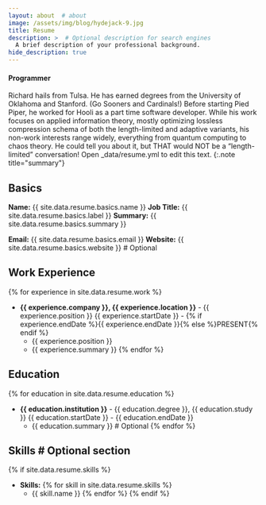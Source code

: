 ```yaml
---
layout: about  # about
image: /assets/img/blog/hydejack-9.jpg
title: Resume
description: >  # Optional description for search engines
  A brief description of your professional background.
hide_description: true
---
```


#### Programmer

Richard hails from Tulsa. He has earned degrees from the University of Oklahoma and Stanford. (Go Sooners and Cardinals!) Before starting Pied Piper, he worked for Hooli as a part time software developer. While his work focuses on applied information theory, mostly optimizing lossless compression schema of both the length-limited and adaptive variants, his non-work interests range widely, everything from quantum computing to chaos theory. He could tell you about it, but THAT would NOT be a “length-limited” conversation! Open _data/resume.yml to edit this text.
{:.note title="summary"}



## Basics

**Name:** {{ site.data.resume.basics.name }}
**Job Title:** {{ site.data.resume.basics.label }}
**Summary:**
{{ site.data.resume.basics.summary }}

**Email:** {{ site.data.resume.basics.email }}
**Website:** {{ site.data.resume.basics.website }}  # Optional

## Work Experience

{% for experience in site.data.resume.work %}
* **{{ experience.company }}, {{ experience.location }}** - {{ experience.position }}
{{ experience.startDate }} - {% if experience.endDate %}{{ experience.endDate }}{% else %}PRESENT{% endif %}
    * {{ experience.position }}
    * {{ experience.summary }}
{% endfor %}

## Education

{% for education in site.data.resume.education %}
* **{{ education.institution }}** - {{ education.degree }}, {{ education.study }}
{{ education.startDate }} - {{ education.endDate }}
    * {{ education.summary }}  # Optional
{% endfor %}

## Skills  # Optional section

{% if site.data.resume.skills %}
* **Skills:**
  {% for skill in site.data.resume.skills %}
    * {{ skill.name }}
  {% endfor %}
{% endif %}
